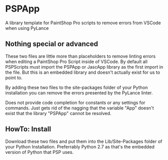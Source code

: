 # PSPApp
A library template for PaintShop Pro scripts to remove errors from VSCode when using PyLance

## Nothing special or advanced
These two files are little more than placeholders to remove linting errors when editing a PaintShop Pro Script inside of VSCode.  By default all PSPScripts must import the PSPApp or JascApp library as the first import in the file.  But this is an embedded library and doesn't actually exist for us to point to.

By adding these two files to the site-packages folder of your Python installation you can remove the errors presented by the PyLance linter.

Does not provide code completion for constants or any settings for commands.  Just gets rid of the nagging that the variable "App" doesn't exist that the library "PSPApp" cannot be resolved.

## HowTo: Install
Download these two files and put them into the Lib/Site-Packages folder of your Python Installation.  Preferrably Python 2.7 as that's the embedded version of Python that PSP uses.
